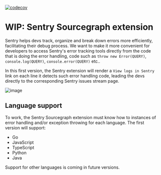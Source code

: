 [![codecov](https://codecov.io/gh/sourcegraph/sourcegraph-sentry/branch/master/graph/badge.svg)](https://codecov.io/gh/sourcegraph/sourcegraph-sentry)

# WIP: Sentry Sourcegraph extension

Sentry helps devs track, organize and break down errors more efficiently, facilitating their debug process. We want to make it more convenient for developers to access Sentry's error tracking tools directly from the code that is doing the error handling, code such as `throw new Error(QUERY)`, `console.log(QUERY)`, `console.error(QUERY)` etc..

In this first version, the Sentry extension will render a `View logs in Sentry` link on each line it detects such error handling code, leading the devs directly to the corresponding Sentry issues stream page.

![image](https://user-images.githubusercontent.com/9110008/54014672-d7b4fe00-41c0-11e9-9b92-66d851401fa0.png)

## Language support

To work, the Sentry Sourcegraph extension must know how to instances of error handling and/or exception throwing for each language. The first version will support:

- Go
- JavaScript
- TypeScript
- Python
- Java

Support for other languages is coming in future versions.

